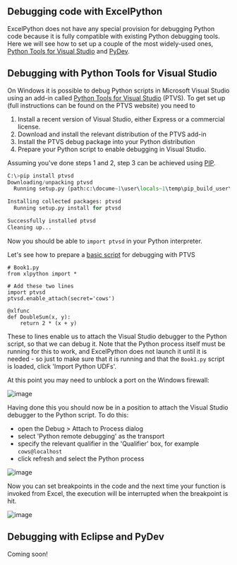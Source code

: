 ## Debugging code with ExcelPython

ExcelPython does not have any special provision for debugging Python code because it is fully compatible with existing Python debugging tools. Here we will see how to set up a couple of the most widely-used ones, [Python Tools for Visual Studio](#debugging-with-python-tools-for-visual-studio) and [PyDev](#debugging-with-eclipse-and-pydev).

## Debugging with Python Tools for Visual Studio

On Windows it is possible to debug Python scripts in Microsoft Visual Studio using an add-in called [Python Tools for Visual Studio](http://pytools.codeplex.com/) (PTVS). To get set up (full instructions can be found on the PTVS website) you need to

1. Install a recent version of Visual Studio, either Express or a commercial license.
2. Download and install the relevant distribution of the PTVS add-in
3. Install the PTVS debug package into your Python distribution
4. Prepare your Python script to enable debugging in Visual Studio.

Assuming you've done steps 1 and 2, step 3 can be achieved using [PIP](https://pypi.python.org/pypi/pip).

```python
C:\>pip install ptvsd
Downloading/unpacking ptvsd
  Running setup.py (path:c:\docume~1\user\locals~1\temp\pip_build_user\ptvsd\setup.py) egg_info for package ptvsd

Installing collected packages: ptvsd
  Running setup.py install for ptvsd

Successfully installed ptvsd
Cleaning up...
```

Now you should be able to `import ptvsd` in your Python interpreter.

Let's see how to prepare a [basic script](./Addin01.md) for debugging with PTVS

```
# Book1.py
from xlpython import *

# Add these two lines
import ptvsd
ptvsd.enable_attach(secret='cows')

@xlfunc
def DoubleSum(x, y):
	return 2 * (x + y)
```

These to lines enable us to attach the Visual Studio debugger to the Python script, so that we can debug it. Note that the Python process itself must be running for this to work, and ExcelPython does not launch it until it is needed - so just to make sure that it is running and that the `Book1.py` script is loaded, click 'Import Python UDFs'.

At this point you may need to unblock a port on the Windows firewall:

![image](https://cloud.githubusercontent.com/assets/5197585/4387988/f02fbbe8-43e4-11e4-997e-31f12adbdf98.png)

Having done this you should now be in a position to attach the Visual Studio debugger to the Python script. To do this:
* open the Debug > Attach to Process dialog
* select 'Python remote debugging' as the transport
* specify the relevant qualifier in the 'Qualifier' box, for example `cows@localhost`
* click refresh and select the Python process

![image](https://cloud.githubusercontent.com/assets/5197585/4388048/e5ae4c06-43e5-11e4-8b24-300aa0ab3d4e.png)

Now you can set breakpoints in the code and the next time your function is invoked from Excel, the execution will be interrupted when the breakpoint is hit.

![image](https://cloud.githubusercontent.com/assets/5197585/4388088/59fefbaa-43e6-11e4-945a-31d66d3e2730.png)

## Debugging with Eclipse and PyDev

Coming soon!

